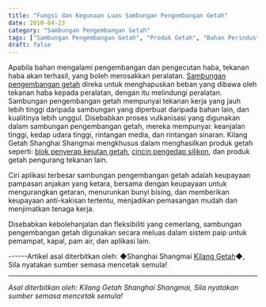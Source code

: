 ```yaml
---
title: "Fungsi dan Kegunaan Luas Sambungan Pengembangan Getah"
date: 2010-04-23
category: "Sambungan Pengembangan Getah"
tags: ["Sambungan Pengembangan Getah", "Produk Getah", "Bahan Perindustrian"]
draft: false
---
```


Apabila bahan mengalami pengembangan dan pengecutan haba, tekanan haba akan terhasil, yang boleh merosakkan peralatan. [Sambungan pengembangan getah](http://www.smpolymer.com/xiangjiaopengzhangjie/) direka untuk menghapuskan beban yang dibawa oleh tekanan haba kepada peralatan, dengan itu melindungi peralatan. Sambungan pengembangan getah mempunyai tekanan kerja yang jauh lebih tinggi daripada sambungan yang diperbuat daripada bahan lain, dan kualitinya lebih unggul. Disebabkan proses vulkanisasi yang digunakan dalam sambungan pengembangan getah, mereka mempunyai: keanjalan tinggi, kedap udara tinggi, rintangan media, dan rintangan sinaran. Kilang Getah Shanghai Shangmai mengkhusus dalam menghasilkan produk getah seperti: [blok penyerap kejutan getah](http://www.smpolymer.com/), [cincin pengedap silikon](http://www.smpolymer.com/), dan produk getah pengurang tekanan lain.

Ciri aplikasi terbesar sambungan pengembangan getah adalah keupayaan pampasan anjakan yang ketara, bersama dengan keupayaan untuk mengurangkan getaran, menurunkan bunyi bising, dan memberikan keupayaan anti-kakisan tertentu, menjadikan pemasangan mudah dan menjimatkan tenaga kerja.

Disebabkan kebolehanjalan dan fleksibiliti yang cemerlang, sambungan pengembangan getah digunakan secara meluas dalam sistem paip untuk pemampat, kapal, pam air, dan aplikasi lain.

------Artikel asal diterbitkan oleh: ◆Shanghai Shangmai [Kilang Getah](http://www.smpolymer.com/)◆, Sila nyatakan sumber semasa mencetak semula!

---

*Asal diterbitkan oleh: Kilang Getah Shanghai Shangmai, Sila nyatakan sumber semasa mencetak semula!*